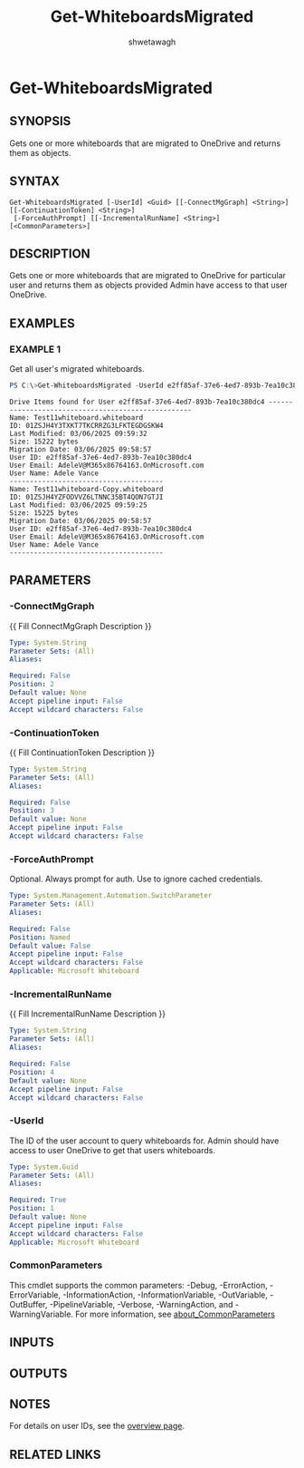 ﻿---
external help file: WhiteboardAdmin-help.xml
Module Name: WhiteboardAdmin
online version: https://learn.microsoft.com/powershell/module/whiteboard/get-whiteboardsmigrated
applicable: Microsoft Whiteboard
title: Get-WhiteboardsMigrated
schema: 2.0.0
author: shwetawagh
ms.author: shwetawagh
ms.reviewer:
---

# Get-WhiteboardsMigrated

## SYNOPSIS

Gets one or more whiteboards that are migrated to OneDrive and returns them as objects.

## SYNTAX

```
Get-WhiteboardsMigrated [-UserId] <Guid> [[-ConnectMgGraph] <String>] [[-ContinuationToken] <String>]
 [-ForceAuthPrompt] [[-IncrementalRunName] <String>] [<CommonParameters>]
```

## DESCRIPTION

Gets one or more whiteboards that are migrated to OneDrive for particular user and returns them as objects provided Admin have access to that user OneDrive.

## EXAMPLES

### EXAMPLE 1

Get all user's migrated whiteboards.

```powershell
PS C:\>Get-WhiteboardsMigrated -UserId e2ff85af-37e6-4ed7-893b-7ea10c380dc4 
```

```Output
Drive Items found for User e2ff85af-37e6-4ed7-893b-7ea10c380dc4 ---------------------------------------------------
Name: Test11whiteboard.whiteboard
ID: 01ZSJH4Y3TXKT7TKCRRZG3LFKTEGDGSKW4
Last Modified: 03/06/2025 09:59:32
Size: 15222 bytes
Migration Date: 03/06/2025 09:58:57
User ID: e2ff85af-37e6-4ed7-893b-7ea10c380dc4
User Email: AdeleV@M365x86764163.OnMicrosoft.com
User Name: Adele Vance
--------------------------------------
Name: Test11whiteboard-Copy.whiteboard
ID: 01ZSJH4YZFODVVZ6LTNNC35BT4QON7GTJI
Last Modified: 03/06/2025 09:59:25
Size: 15225 bytes
Migration Date: 03/06/2025 09:58:57
User ID: e2ff85af-37e6-4ed7-893b-7ea10c380dc4
User Email: AdeleV@M365x86764163.OnMicrosoft.com
User Name: Adele Vance
--------------------------------------
```

## PARAMETERS

### -ConnectMgGraph
{{ Fill ConnectMgGraph Description }}

```yaml
Type: System.String
Parameter Sets: (All)
Aliases:

Required: False
Position: 2
Default value: None
Accept pipeline input: False
Accept wildcard characters: False
```

### -ContinuationToken
{{ Fill ContinuationToken Description }}

```yaml
Type: System.String
Parameter Sets: (All)
Aliases:

Required: False
Position: 3
Default value: None
Accept pipeline input: False
Accept wildcard characters: False
```

### -ForceAuthPrompt

Optional. Always prompt for auth. Use to ignore cached credentials.

```yaml
Type: System.Management.Automation.SwitchParameter
Parameter Sets: (All)
Aliases:

Required: False
Position: Named
Default value: False
Accept pipeline input: False
Accept wildcard characters: False
Applicable: Microsoft Whiteboard
```

### -IncrementalRunName
{{ Fill IncrementalRunName Description }}

```yaml
Type: System.String
Parameter Sets: (All)
Aliases:

Required: False
Position: 4
Default value: None
Accept pipeline input: False
Accept wildcard characters: False
```

### -UserId

The ID of the user account to query whiteboards for. Admin should have access to user OneDrive to get that users whiteboards.

```yaml
Type: System.Guid
Parameter Sets: (All)
Aliases:

Required: True
Position: 1
Default value: None
Accept pipeline input: False
Accept wildcard characters: False
Applicable: Microsoft Whiteboard
```

### CommonParameters

This cmdlet supports the common parameters: -Debug, -ErrorAction, -ErrorVariable, -InformationAction, -InformationVariable, -OutVariable, -OutBuffer, -PipelineVariable, -Verbose, -WarningAction, and -WarningVariable. For more information, see [about_CommonParameters](https://go.microsoft.com/fwlink/p/?LinkID=113216)

## INPUTS

## OUTPUTS

## NOTES

For details on user IDs, see the [overview page](../../docs-conceptual/overview.md).

## RELATED LINKS
